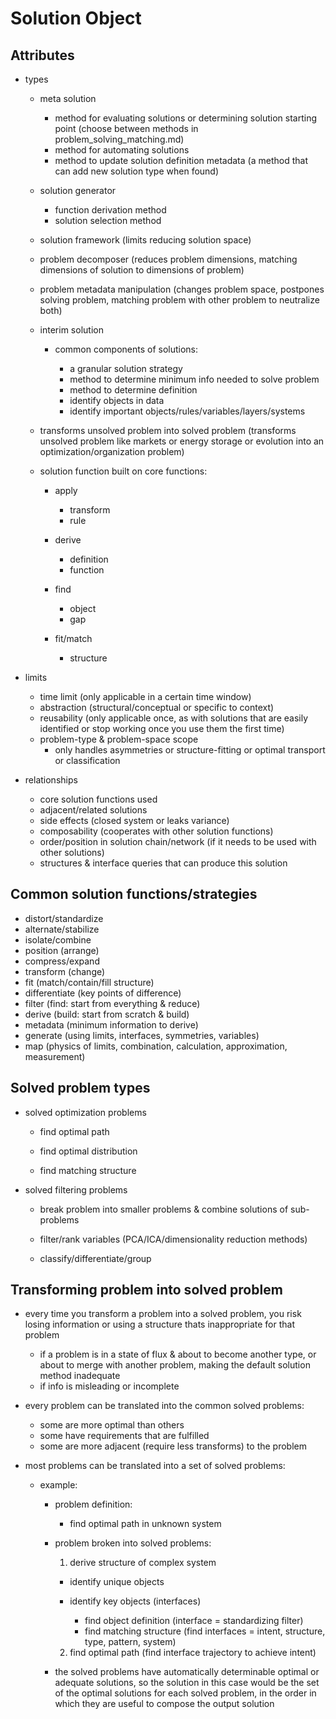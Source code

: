 # Solution Object

## Attributes

  - types

    - meta solution

      - method for evaluating solutions or determining solution starting point (choose between methods in problem_solving_matching.md)
      - method for automating solutions
      - method to update solution definition metadata (a method that can add new solution type when found)

    - solution generator

      - function derivation method
      - solution selection method

    - solution framework (limits reducing solution space)

    - problem decomposer (reduces problem dimensions, matching dimensions of solution to dimensions of problem)

    - problem metadata manipulation (changes problem space, postpones solving problem, matching problem with other problem to neutralize both)

    - interim solution 

      - common components of solutions:

        - a granular solution strategy
        - method to determine minimum info needed to solve problem
        - method to determine definition
        - identify objects in data
        - identify important objects/rules/variables/layers/systems

    - transforms unsolved problem into solved problem (transforms unsolved problem like markets or energy storage or evolution into an optimization/organization problem)

    - solution function built on core functions:

      - apply
        - transform
        - rule

      - derive
        - definition
        - function

      - find
        - object
        - gap

      - fit/match
        - structure

  - limits

    - time limit (only applicable in a certain time window)
    - abstraction (structural/conceptual or specific to context)
    - reusability (only applicable once, as with solutions that are easily identified or stop working once you use them the first time)
    - problem-type & problem-space scope
      - only handles asymmetries or structure-fitting or optimal transport or classification

  - relationships

    - core solution functions used
    - adjacent/related solutions
    - side effects (closed system or leaks variance)
    - composability (cooperates with other solution functions)
    - order/position in solution chain/network (if it needs to be used with other solutions)
    - structures & interface queries that can produce this solution


## Common solution functions/strategies

  - distort/standardize
  - alternate/stabilize
  - isolate/combine
  - position (arrange)
  - compress/expand
  - transform (change)
  - fit (match/contain/fill structure)
  - differentiate (key points of difference)
  - filter (find: start from everything & reduce)
  - derive (build: start from scratch & build)
  - metadata (minimum information to derive)
  - generate (using limits, interfaces, symmetries, variables)
  - map (physics of limits, combination, calculation, approximation, measurement)


## Solved problem types

  - solved optimization problems

    - find optimal path

    - find optimal distribution

    - find matching structure

  - solved filtering problems

    - break problem into smaller problems & combine solutions of sub-problems

    - filter/rank variables (PCA/ICA/dimensionality reduction methods)

    - classify/differentiate/group


## Transforming problem into solved problem

  - every time you transform a problem into a solved problem, you risk losing information or using a structure thats inappropriate for that problem 

    - if a problem is in a state of flux & about to become another type, or about to merge with another problem, making the default solution method inadequate
    - if info is misleading or incomplete

  - every problem can be translated into the common solved problems:

    - some are more optimal than others
    - some have requirements that are fulfilled
    - some are more adjacent (require less transforms) to the problem

  - most problems can be translated into a set of solved problems:

    - example:

      - problem definition:

        - find optimal path in unknown system
          
      - problem broken into solved problems:

        1. derive structure of complex system

          - identify unique objects

          - identify key objects (interfaces)

            - find object definition (interface = standardizing filter)
            - find matching structure (find interfaces = intent, structure, type, pattern, system)
          
        2. find optimal path (find interface trajectory to achieve intent)

      - the solved problems have automatically determinable optimal or adequate solutions, so the solution in this case would be the set of the optimal solutions for each solved problem, in the order in which they are useful to compose the output solution